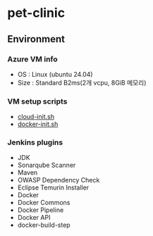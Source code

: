# pet-clinic

## Environment

### Azure VM info

- OS : Linux (ubuntu 24.04)
- Size : Standard B2ms(2개 vcpu, 8GiB 메모리)

### VM setup scripts

- [cloud-init.sh](/infra/cloud-init.sh)
- [docker-init.sh](/infra/docker-init.sh)

### Jenkins plugins

- JDK
- Sonarqube Scanner
- Maven
- OWASP Dependency Check
- Eclipse Temurin Installer
- Docker
- Docker Commons
- Docker Pipeline
- Docker API
- docker-build-step
